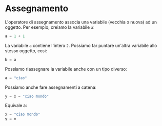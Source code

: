 # Assegnamento

L'operatore di assegnamento associa una variabile (vecchia o nuova) ad un oggetto. Per esempio, creiamo la variabile `a`:

```python
a = 1 + 1 
```
La variabile `a` contiene l'intero `2`. Possiamo far puntare un'altra variabile allo stesso oggetto, così:

```python
b = a
```

Possiamo riassegnare la variabile anche con un tipo diverso:

```python
a = "ciao"
```

Possiamo anche fare assegnamenti a catena:

```python
y = x = "ciao mondo"
```

Equivale a:

```python
x = "ciao mondo"
y = x
```